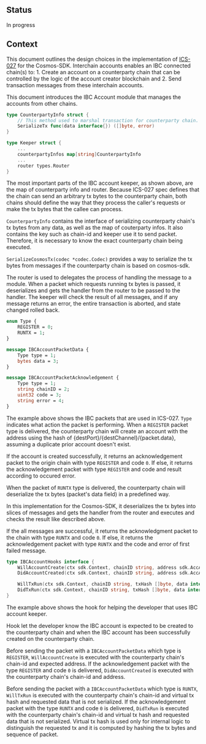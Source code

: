 ## Status
In progress

## Context
This document outlines the design choices in the implementation of [ICS-027](https://github.com/cosmos/ics/tree/master/spec/ics-027-interchain-accounts) for the Cosmos-SDK. Interchain accounts enables an IBC connected chain(s) to: 1. Create an account on a counterparty chain that can be controlled by the logic of the account creator blockchain and 2. Send transaction messages from these interchain accounts.

This document introduces the IBC Account module that manages the accounts from other chains.

```go
type CounterpartyInfo struct {
	// This method used to marshal transaction for counterparty chain.
	SerializeTx func(data interface{}) ([]byte, error)
}

type Keeper struct {
	...
	counterpartyInfos map[string]CounterpartyInfo
    ...
	router types.Router
}
```

The most important parts of the IBC account keeper, as shown above, are the map of counterparty info and router. Because ICS-027 spec defines that the chain can send an arbitrary tx bytes to the counterparty chain, both chains should define the way that they process the caller's requests or make the tx bytes that the callee can process.

`CounterpartyInfo` contains the interface of serializing counterparty chain's tx bytes from any data, as well as the map of couterparty infos. It also contains the key such as chain-id and keeper use it to send packet. Therefore, it is necessary to know the exact counterparty chain being executed.

`SerializeCosmosTx(codec *codec.Codec)` provides a way to serialize the tx bytes from messages if the counterparty chain is based on cosmos-sdk.

The router is used to delegates the process of handling the message to a module. When a packet which requests running tx bytes is passed, it deserializes and gets the handler from the router to be passed to the handler. The keeper will check the result of all messages, and if any message returns an error, the entire transaction is aborted, and state changed rolled back.

```proto
enum Type {
    REGISTER = 0;
    RUNTX = 1;
}

message IBCAccountPacketData {
    Type type = 1;
    bytes data = 3;
}

message IBCAccountPacketAcknowledgement {
    Type type = 1;
    string chainID = 2;
    uint32 code = 3;
    string error = 4;
}
```

The example above shows the IBC packets that are used in ICS-027. `Type` indicates what action the packet is performing. When a `REGISTER` packet type is delivered, the counterparty chain will create an account with the address using the hash of {destPort}/{destChannel}/{packet.data}, assuming a duplicate prior account doesn't exist.

If the account is created successfully, it returns an acknowledgement packet to the origin chain with type `REGISTER` and code `0`. If else, it returns the acknowledgement packet with type `REGISTER` and code and result according to occured error.

When the packet of `RUNTX` type is delivered, the counterparty chain will deserialize the tx bytes (packet's data field) in a predefined way.

In this implementation for the Cosmos-SDK, it deserializes the tx bytes into slices of messages and gets the handler from the router and executes and checks the result like described above.

If the all messages are successful, it returns the acknowledgment packet to the chain with type `RUNTX` and code `0`. If else, it returns the acknowledgement packet with type `RUNTX` and the code and error of first failed message.

```go
type IBCAccountHooks interface {
	WillAccountCreate(ctx sdk.Context, chainID string, address sdk.AccAddress)
	DidAccountCreated(ctx sdk.Context, chainID string, address sdk.AccAddress)

	WillTxRun(ctx sdk.Context, chainID string, txHash []byte, data interface{})
	DidTxRun(ctx sdk.Context, chainID string, txHash []byte, data interface{})
}
```

The example above shows the hook for helping the developer that uses IBC account keeper.

Hook let the developer know the IBC account is expected to be created to the counterparty chain and when the IBC account has been successfully created on the counterparty chain.

Before sending the packet with a `IBCAccountPacketData` which type is `REGISTER`, `WillAccountCreate` is executed with the counterparty chain's chain-id and expected address. If the acknowledgement packet with the type `REGISTER` and code `0` is delivered, `DidAccountCreated` is executed with the counterparty chain's chain-id and address.

Before sending the packet with a `IBCAccountPacketData` which type is `RUNTX`, `WillTxRun` is executed with the counterparty chain's chain-id and virtual tx hash and requested data that is not serialized. If the acknowledgement packet with the type `RUNTX` and code `0` is delivered, `DidTxRun` is executed with the counterparty chain's chain-id and virtual tx hash and requested data that is not serialized. Virtual tx hash is used only for internal logic to distinguish the requested tx and it is computed by hashing the tx bytes and sequence of packet.
